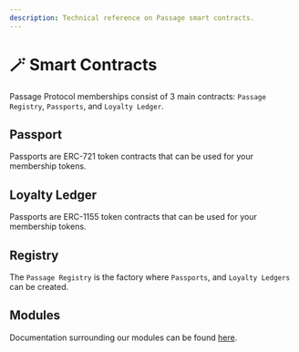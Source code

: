 ```yaml
---
description: Technical reference on Passage smart contracts.
---
```


# 🪄 Smart Contracts

Passage Protocol memberships consist of 3 main contracts: `Passage Registry`, `Passports`, and `Loyalty Ledger`.

## Passport

Passports are ERC-721 token contracts that can be used for your membership tokens.

## Loyalty Ledger

Passports are ERC-1155 token contracts that can be used for your membership tokens.

## Registry

The `Passage Registry` is the factory where `Passports`, and `Loyalty Ledgers` can be created.

## Modules

Documentation surrounding our modules can be found [here](./v2/Modules/).
